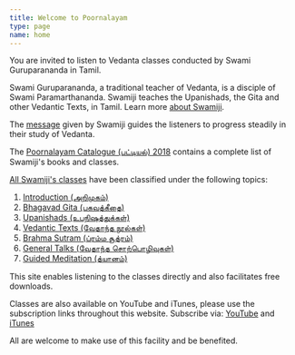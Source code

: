 ```yaml
---
title: Welcome to Poornalayam
type: page
name: home
---
```

You are invited to listen to Vedanta classes conducted by Swami Guruparananda in Tamil.

Swami Guruparananda, a traditional teacher of Vedanta, is a disciple of Swami Paramarthananda. Swamiji teaches the Upanishads, the Gita and other Vedantic Texts, in Tamil. Learn more [about Swamiji](/home/about-swamiji/).

The [message](/home/swamijis-message/) given by Swamiji guides the listeners to progress steadily in their study of Vedanta.

The [Poornalayam Catalogue (பட்டியல்) 2018](/files/poornalayam-catalogue-2018.pdf) contains a complete list of Swamiji's books and classes.

[All Swamiji's classes](/classes-recorded/) have been classified under the following topics:

1. [Introduction (அறிமுகம்)](/classes-recorded/introduction/)
1. [Bhagavad Gita (பகவத்கீதை)](/classes-recorded/bhagavad-gita/)
1. [Upanishads (உபநிஷத்துக்கள்)](/classes-recorded/upanishads/)
1. [Vedantic Texts (வேதாந்த நூல்கள்)](/classes-recorded/vedantic-texts/)
1. [Brahma Sutram (ப்ரம்ம சூத்ரம்)](/classes-recorded/brahma-sutram/)
1. [General Talks (வேதாந்த சொற்பொழிவுகள்)](/classes-recorded/general-talks/)
1. [Guided Meditation (த்யானம்)](/classes-recorded/guided-meditation/)

This site enables listening to the classes directly and also facilitates free downloads.

Classes are also available on YouTube and iTunes, please use the subscription links throughout this website. Subscribe via: [YouTube](https://www.youtube.com/user/swamiguruparananda) and [iTunes](https://itunes.apple.com/us/artist/poornalayam/id881211873?mt=2)

All are welcome to make use of this facility and be benefited.